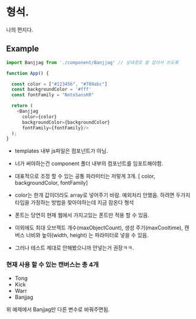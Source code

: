 # 형석.

나의 편지다.

## Example

```javascript
import Banjjag from './component/Banjjag' // 상대경로 잘 잡아서 쓰도록

function App() {

  const color = ["#123456", "#789abc"]
  const backgroundColor = '#fff'
  const fontFamily = "NotoSansKR"

  return (
    <Banjjag
      color={color}
      backgroundColor={backgroundColor}
      fontFamily={fontFamily}/>
  );
}

```

- templates 내부 js파일은 컴포넌트가 아님.
- 너가 써야하는건 component 폴더 내부의 컴포넌트를 임포트해야함.

- 대표적으로 조정 할 수 있는 공통 파라미터는 저렇게 3개. [ color, backgroundColor, fontFamily]
- color는 한개 값이더라도 array로 넣어주기 바람. 예외처리 안했음.
    하려면 두가지 타입을 가정하는 방법을 찾아야하는데 지금 잠온다 형석
- 폰트는 당연히 현재 웹에서 가지고있는 폰트만 적용 할 수 있음.
- 이외에도 최대 오브젝트 개수(maxObjectCount), 생성 주기(maxCooltime), 캔버스 너비와 높이(width, height) 는 파라미터로 넣을 수 있음.
- 그러나 테스트 제대로 안해봤으니까 안넣는거 권장ㅋㅋ.

### 현재 사용 할 수 있는 캔버스는 총 4개
- Tong
- Kick
- Warr
- Banjjag

위 예제에서 Banjjag만 다른 변수로 바꿔주면됨.



